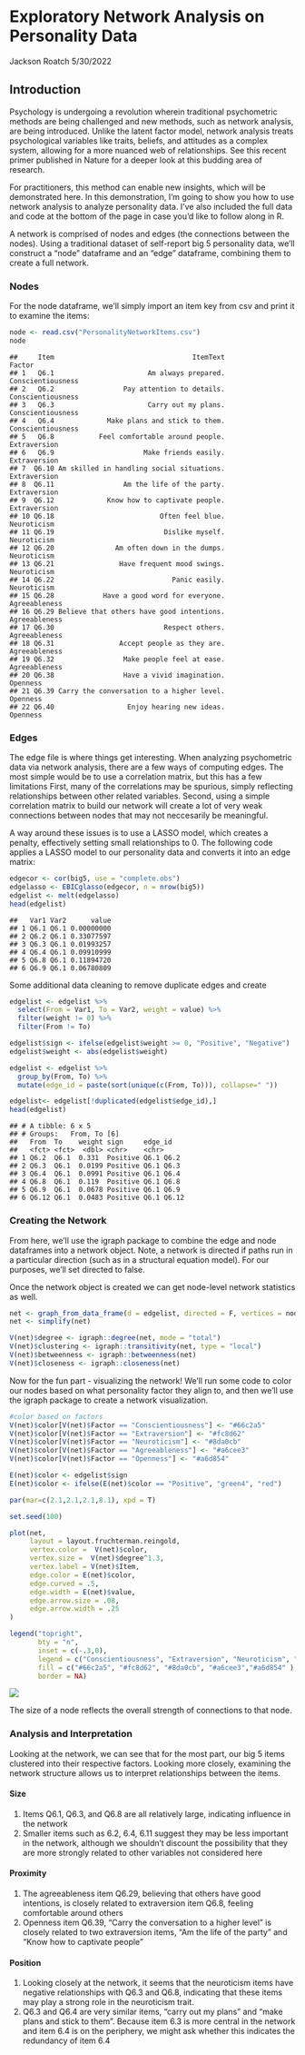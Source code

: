 Exploratory Network Analysis on Personality Data
================
Jackson Roatch
5/30/2022

## Introduction

Psychology is undergoing a revolution wherein traditional psychometric
methods are being challenged and new methods, such as network analysis,
are being introduced. Unlike the latent factor model, network analysis
treats psychological variables like traits, beliefs, and attitudes as a
complex system, allowing for a more nuanced web of relationships. See
this recent primer published in Nature for a deeper look at this budding
area of research.

For practitioners, this method can enable new insights, which will be
demonstrated here. In this demonstration, I’m going to show you how to
use network analysis to analyze personality data. I’ve also included the
full data and code at the bottom of the page in case you’d like to
follow along in R.

A network is comprised of nodes and edges (the connections between the
nodes). Using a traditional dataset of self-report big 5 personality
data, we’ll construct a “node” dataframe and an “edge” dataframe,
combining them to create a full network.

### Nodes

For the node dataframe, we’ll simply import an item key from csv and
print it to examine the items:

``` r
node <- read.csv("PersonalityNetworkItems.csv")
node
```

    ##     Item                                  ItemText            Factor
    ## 1   Q6.1                       Am always prepared. Conscientiousness
    ## 2   Q6.2                 Pay attention to details. Conscientiousness
    ## 3   Q6.3                       Carry out my plans. Conscientiousness
    ## 4   Q6.4             Make plans and stick to them. Conscientiousness
    ## 5   Q6.8           Feel comfortable around people.      Extraversion
    ## 6   Q6.9                      Make friends easily.      Extraversion
    ## 7  Q6.10 Am skilled in handling social situations.      Extraversion
    ## 8  Q6.11                 Am the life of the party.      Extraversion
    ## 9  Q6.12             Know how to captivate people.      Extraversion
    ## 10 Q6.18                          Often feel blue.       Neuroticism
    ## 11 Q6.19                           Dislike myself.       Neuroticism
    ## 12 Q6.20               Am often down in the dumps.       Neuroticism
    ## 13 Q6.21                Have frequent mood swings.       Neuroticism
    ## 14 Q6.22                             Panic easily.       Neuroticism
    ## 15 Q6.28            Have a good word for everyone.     Agreeableness
    ## 16 Q6.29 Believe that others have good intentions.     Agreeableness
    ## 17 Q6.30                           Respect others.     Agreeableness
    ## 18 Q6.31                Accept people as they are.     Agreeableness
    ## 19 Q6.32                 Make people feel at ease.     Agreeableness
    ## 20 Q6.38                 Have a vivid imagination.          Openness
    ## 21 Q6.39 Carry the conversation to a higher level.          Openness
    ## 22 Q6.40                  Enjoy hearing new ideas.          Openness

### Edges

The edge file is where things get interesting. When analyzing
psychometric data via network analysis, there are a few ways of
computing edges. The most simple would be to use a correlation matrix,
but this has a few limitations First, many of the correlations may be
spurious, simply reflecting relationships between other related
variables. Second, using a simple correlation matrix to build our
network will create a lot of very weak connections between nodes that
may not neccesarily be meaningful.

A way around these issues is to use a LASSO model, which creates a
penalty, effectively setting small relationships to 0. The following
code applies a LASSO model to our personality data and converts it into
an edge matrix:

``` r
edgecor <- cor(big5, use = "complete.obs")
edgelasso <- EBICglasso(edgecor, n = nrow(big5))
edgelist <- melt(edgelasso)
head(edgelist)
```

    ##   Var1 Var2      value
    ## 1 Q6.1 Q6.1 0.00000000
    ## 2 Q6.2 Q6.1 0.33077597
    ## 3 Q6.3 Q6.1 0.01993257
    ## 4 Q6.4 Q6.1 0.09910999
    ## 5 Q6.8 Q6.1 0.11894720
    ## 6 Q6.9 Q6.1 0.06780809

Some additional data cleaning to remove duplicate edges and create

``` r
edgelist <- edgelist %>%
  select(From = Var1, To = Var2, weight = value) %>%
  filter(weight != 0) %>%
  filter(From != To)

edgelist$sign <- ifelse(edgelist$weight >= 0, "Positive", "Negative")
edgelist$weight <- abs(edgelist$weight)

edgelist <- edgelist %>%
  group_by(From, To) %>%
  mutate(edge_id = paste(sort(unique(c(From, To))), collapse=" ")) 

edgelist<- edgelist[!duplicated(edgelist$edge_id),]
head(edgelist)
```

    ## # A tibble: 6 x 5
    ## # Groups:   From, To [6]
    ##   From  To    weight sign     edge_id   
    ##   <fct> <fct>  <dbl> <chr>    <chr>     
    ## 1 Q6.2  Q6.1  0.331  Positive Q6.1 Q6.2 
    ## 2 Q6.3  Q6.1  0.0199 Positive Q6.1 Q6.3 
    ## 3 Q6.4  Q6.1  0.0991 Positive Q6.1 Q6.4 
    ## 4 Q6.8  Q6.1  0.119  Positive Q6.1 Q6.8 
    ## 5 Q6.9  Q6.1  0.0678 Positive Q6.1 Q6.9 
    ## 6 Q6.12 Q6.1  0.0483 Positive Q6.1 Q6.12

### Creating the Network

From here, we’ll use the igraph package to combine the edge and node
dataframes into a network object. Note, a network is directed if paths
run in a particular direction (such as in a structural equation model).
For our purposes, we’ll set directed to false.

Once the network object is created we can get node-level network
statistics as well.

``` r
net <- graph_from_data_frame(d = edgelist, directed = F, vertices = node)
net <- simplify(net)

V(net)$degree <- igraph::degree(net, mode = "total")
V(net)$clustering <- igraph::transitivity(net, type = "local")
V(net)$betweenness <- igraph::betweenness(net)
V(net)$closeness <- igraph::closeness(net)
```

Now for the fun part - visualizing the network! We’ll run some code to
color our nodes based on what personality factor they align to, and then
we’ll use the igraph package to create a network visualization.

``` r
#color based on factors
V(net)$color[V(net)$Factor == "Conscientiousness"] <- "#66c2a5"
V(net)$color[V(net)$Factor == "Extraversion"] <- "#fc8d62"
V(net)$color[V(net)$Factor == "Neuroticism"] <- "#8da0cb"
V(net)$color[V(net)$Factor == "Agreeableness"] <- "#a6cee3"
V(net)$color[V(net)$Factor == "Openness"] <- "#a6d854"

E(net)$color <- edgelist$sign
E(net)$color <- ifelse(E(net)$color == "Positive", "green4", "red")

par(mar=c(2.1,2.1,2.1,8.1), xpd = T)

set.seed(100)

plot(net,
     layout = layout.fruchterman.reingold,
     vertex.color =  V(net)$color,
     vertex.size =  V(net)$degree^1.3,
     vertex.label = V(net)$Item,
     edge.color = E(net)$color,
     edge.curved = .5,
     edge.width = E(net)$value,
     edge.arrow.size = .08,
     edge.arrow.width = .25
)

legend("topright", 
       bty = "n",
       inset = c(-.3,0),
       legend = c("Conscientiousness", "Extraversion", "Neuroticism", "Agreeableness", "Openness"),
       fill = c("#66c2a5", "#fc8d62", "#8da0cb", "#a6cee3","#a6d854" ), 
       border = NA)
```

![](Title_files/figure-gfm/unnamed-chunk-4-1.png)<!-- -->

The size of a node reflects the overall strength of connections to that
node.

### Analysis and Interpretation

Looking at the network, we can see that for the most part, our big 5
items clustered into their respective factors. Looking more closely,
examining the network structure allows us to interpret relationships
between the items.

#### Size

1.  Items Q6.1, Q6.3, and Q6.8 are all relatively large, indicating
    influence in the network
2.  Smaller items such as 6.2, 6.4, 6.11 suggest they may be less
    important in the network, although we shouldn’t discount the
    possibility that they are more strongly related to other variables
    not considered here

#### Proximity

1.  The agreeableness item Q6.29, believing that others have good
    intentions, is closely related to extraversion item Q6.8, feeling
    comfortable around others
2.  Openness item Q6.39, “Carry the conversation to a higher level” is
    closely related to two extraversion items, “Am the life of the
    party” and “Know how to captivate people”

#### Position

1.  Looking closely at the network, it seems that the neuroticism items
    have negative relationships with Q6.3 and Q6.8, indicating that
    these items may play a strong role in the neuroticism trait.
2.  Q6.3 and Q6.4 are very similar items, “carry out my plans” and “make
    plans and stick to them”. Because item 6.3 is more central in the
    network and item 6.4 is on the periphery, we might ask whether this
    indicates the redundancy of item 6.4

